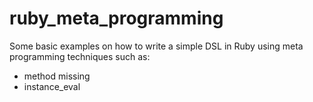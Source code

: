 # ruby_meta_programming

Some basic examples on how to write a simple DSL in Ruby using meta programming techniques such as:
* method missing
* instance_eval
